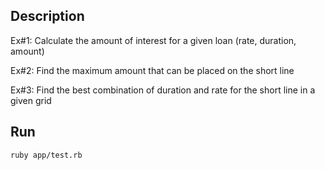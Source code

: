 ## Description

Ex#1: Calculate the amount of interest for a given loan (rate, duration, amount)<br>

Ex#2: Find the maximum amount that can be placed on the short line<br>

Ex#3: Find the best combination of duration and rate for the short line in a given grid<br>

## Run
```
ruby app/test.rb
```
